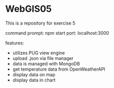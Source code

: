 # WebGIS05
This is a repository for exercise 5

command prompt: npm start
port: localhost:3000


features:
- utilizes PUG view engine
- upload .json via file manager
- data is managed with MongoDB
- get temperature data from OpenWeatherAPI
- display data on map
- display data in chart
  
